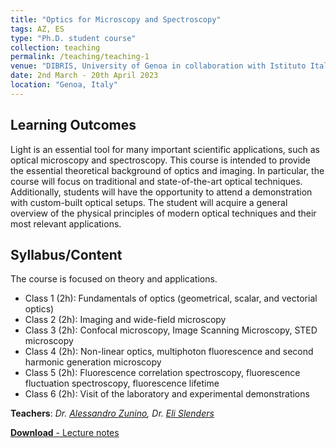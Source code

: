 ```yaml
---
title: "Optics for Microscopy and Spectroscopy"
tags: AZ, ES
type: "Ph.D. student course"
collection: teaching
permalink: /teaching/teaching-1
venue: "DIBRIS, University of Genoa in collaboration with Istituto Italiano di Tecnologia"
date: 2nd March - 20th April 2023
location: "Genoa, Italy"
---
```

## Learning Outcomes
Light is an essential tool for many important scientific applications, such as optical microscopy and spectroscopy. This course is intended to provide the essential theoretical background of optics and imaging. In particular, the course will focus on traditional and state-of-the-art optical techniques. Additionally, students will have the opportunity to attend a demonstration with custom-built optical setups. The student will acquire a general overview of the physical principles of modern optical techniques and their most relevant applications.

## Syllabus/Content
The course is focused on theory and applications.
- Class 1 (2h): Fundamentals of optics (geometrical, scalar, and vectorial optics)
- Class 2 (2h): Imaging and wide-field microscopy
- Class 3 (2h): Confocal microscopy, Image Scanning Microscopy, STED microscopy
- Class 4 (2h): Non-linear optics, multiphoton fluorescence and second harmonic generation microscopy
- Class 5 (2h): Fluorescence correlation spectroscopy, fluorescence fluctuation spectroscopy, fluorescence lifetime
- Class 6 (2h): Visit of the laboratory and experimental demonstrations


**Teachers**: *Dr. [Alessandro Zunino](https://vicidominilab.github.io/team/AZ/), Dr. [Eli Slenders](https://vicidominilab.github.io/team/ES/)*

[**Download** - Lecture notes](https://vicidominilab.github.io/files/teaching-1.pdf)
